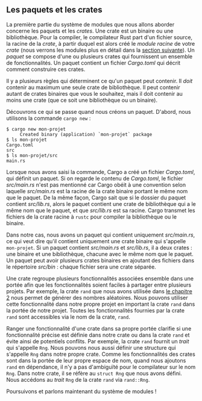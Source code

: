 <!--
## Packages and Crates
-->

## Les paquets et les crates

<!--
The first parts of the module system we’ll cover are packages and crates. A
crate is a binary or library. The *crate root* is a source file that the Rust
compiler starts from and makes up the root module of your crate (we’ll explain
modules in depth in the [“Defining Modules to Control Scope and
Privacy”][modules]<!-- ignore -- > section). A *package* is one or more crates
that provide a set of functionality. A package contains a *Cargo.toml* file
that describes how to build those crates.
-->

La première partie du système de modules que nous allons aborder concerne les
paquets et les *crates*. Une crate est un binaire ou une bibliothèque. Pour la
compiler, le compilateur Rust part d'un fichier source, la racine de la *crate*,
à partir duquel est alors créé le *module racine* de votre *crate* (nous verrons
les modules plus en détail dans la [section suivante][modules]<!-- ignore -->).
Un *paquet* se compose d'une ou plusieurs crates qui fournissent un ensemble de
fonctionnalités. Un paquet contient un fichier *Cargo.toml* qui décrit comment
construire ces crates.

<!--
Several rules determine what a package can contain. A package can contain
at most one library crate. It can contain as many binary crates
as you’d like, but it must contain at least one crate (either library or
binary).
-->

Il y a plusieurs règles qui déterminent ce qu'un paquet peut contenir. Il *doit*
contenir au maximum une seule crate de bibliothèque. Il peut contenir autant de
crates binaires que vous le souhaitez, mais il doit contenir au moins une crate
(que ce soit une bibliothèque ou un binaire).

<!--
Let’s walk through what happens when we create a package. First, we enter the
command `cargo new`:
-->

Découvrons ce qui se passe quand nous créons un paquet. D'abord, nous utilisons
la commande `cargo new` :

<!--
```console
$ cargo new my-project
     Created binary (application) `my-project` package
$ ls my-project
Cargo.toml
src
$ ls my-project/src
main.rs
```
-->

```console
$ cargo new mon-projet
     Created binary (application) `mon-projet` package
$ ls mon-projet
Cargo.toml
src
$ ls mon-projet/src
main.rs
```

<!--
When we entered the command, Cargo created a *Cargo.toml* file, giving us a
package. Looking at the contents of *Cargo.toml*, there’s no mention of
*src/main.rs* because Cargo follows a convention that *src/main.rs* is the
crate root of a binary crate with the same name as the package. Likewise, Cargo
knows that if the package directory contains *src/lib.rs*, the package contains
a library crate with the same name as the package, and *src/lib.rs* is its
crate root. Cargo passes the crate root files to `rustc` to build the library
or binary.
-->

Lorsque nous avons saisi la commande, Cargo a créé un fichier *Cargo.toml*, qui
définit un paquet. Si on regarde le contenu de *Cargo.toml*, le fichier
*src/main.rs* n'est pas mentionné car Cargo obéit à une convention selon
laquelle *src/main.rs* est la racine de la crate binaire portant le même
nom que le paquet. De la même façon, Cargo sait que si le dossier du paquet
contient *src/lib.rs*, alors le paquet contient une crate de bibliothèque qui a
le même nom que le paquet, et que *src/lib.rs* est sa racine. Cargo transmet les
fichiers de la crate racine à `rustc` pour compiler la bibliothèque ou le
binaire.

<!--
Here, we have a package that only contains *src/main.rs*, meaning it only
contains a binary crate named `my-project`. If a package contains *src/main.rs*
and *src/lib.rs*, it has two crates: a binary and a library, both with the same
name as the package. A package can have multiple binary crates by placing files
in the *src/bin* directory: each file will be a separate binary crate.
-->

Dans notre cas, nous avons un paquet qui contient uniquement *src/main.rs*, ce
qui veut dire qu'il contient uniquement une crate binaire qui s'appelle
`mon-projet`. Si un paquet contient *src/main.rs* et *src/lib.rs*, il a deux
crates : une binaire et une bibliothèque, chacune avec le même nom que le
paquet. Un paquet peut avoir plusieurs crates binaires en ajoutant des fichiers
dans le répertoire *src/bin* : chaque fichier sera une crate séparée.

<!--
A crate will group related functionality together in a scope so the
functionality is easy to share between multiple projects. For example, the
`rand` crate we used in [Chapter 2][rand]<!-- ignore -- > provides functionality
that generates random numbers. We can use that functionality in our own
projects by bringing the `rand` crate into our project’s scope. All the
functionality provided by the `rand` crate is accessible through the crate’s
name, `rand`.
-->

Une crate regroupe plusieurs fonctionnalités associées ensemble dans une portée
afin que les fonctionnalités soient faciles à partager entre plusieurs projets.
Par exemple, la crate `rand` que nous avons utilisée dans
[le chapitre 2][rand]<!-- ignore --> nous permet de générer des nombres
aléatoires. Nous pouvons utiliser cette fonctionnalité dans notre propre projet
en important la crate `rand` dans la portée de notre projet. Toutes les
fonctionnalités fournies par la crate `rand` sont accessibles via le nom de la
crate, `rand`.

<!--
Keeping a crate’s functionality in its own scope clarifies whether particular
functionality is defined in our crate or the `rand` crate and prevents
potential conflicts. For example, the `rand` crate provides a trait named
`Rng`. We can also define a `struct` named `Rng` in our own crate. Because a
crate’s functionality is namespaced in its own scope, when we add `rand` as a
dependency, the compiler isn’t confused about what the name `Rng` refers to. In
our crate, it refers to the `struct Rng` that we defined. We would access the
`Rng` trait from the `rand` crate as `rand::Rng`.
-->

Ranger une fonctionnalité d'une crate dans sa propre portée clarifie si une
fonctionnalité précise est définie dans notre crate ou dans la crate `rand` et
évite ainsi de potentiels conflits. Par exemple, la crate `rand` fournit un
*trait* qui s'appelle `Rng`. Nous pouvons nous aussi définir une structure qui
s'appelle `Rng` dans notre propre crate. Comme les fonctionnalités des crates
sont dans la portée de leur propre espace de nom, quand nous ajoutons `rand` en
dépendance, il n'y a pas d'ambiguïté pour le compilateur sur le nom `Rng`. Dans
notre crate, il se réfère au `struct Rng` que nous avons défini. Nous accédons
au *trait* `Rng` de la crate `rand` via `rand::Rng`.

<!--
Let’s move on and talk about the module system!
-->

Poursuivons et parlons maintenant du système de modules !

<!--
[modules]: ch07-02-defining-modules-to-control-scope-and-privacy.html
[rand]: ch02-00-guessing-game-tutorial.html#generating-a-random-number
-->

[modules]: ch07-02-defining-modules-to-control-scope-and-privacy.html
[rand]: ch02-00-guessing-game-tutorial.html#générer-le-nombre-secret
